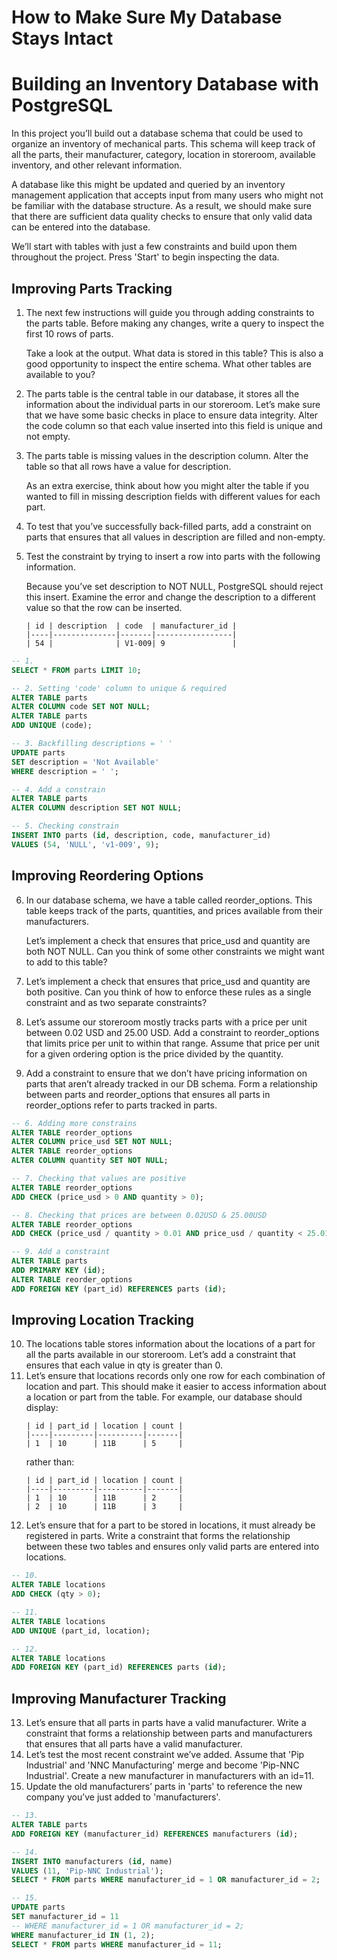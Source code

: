 # How to Make Sure My Database Stays Intact
# Building an Inventory Database with PostgreSQL

In this project you’ll build out a database schema that could be used to organize an inventory of mechanical parts. This schema will keep track of all the parts, their manufacturer, category, location in storeroom, available inventory, and other relevant information.

A database like this might be updated and queried by an inventory management application that accepts input from many users who might not be familiar with the database structure. As a result, we should make sure that there are sufficient data quality checks to ensure that only valid data can be entered into the database.

We’ll start with tables with just a few constraints and build upon them throughout the project. Press 'Start' to begin inspecting the data.

## Improving Parts Tracking
1. The next few instructions will guide you through adding constraints to the parts table. Before making any changes, write a query to inspect the first 10 rows of parts.

    Take a look at the output. What data is stored in this table? This is also a good opportunity to inspect the entire schema. What other tables are available to you?
2. The parts table is the central table in our database, it stores all the information about the individual parts in our storeroom. Let’s make sure that we have some basic checks in place to ensure data integrity. Alter the code column so that each value inserted into this field is unique and not empty.
3. The parts table is missing values in the description column. Alter the table so that all rows have a value for description.

    As an extra exercise, think about how you might alter the table if you wanted to fill in missing description fields with different values for each part.
4. To test that you’ve successfully back-filled parts, add a constraint on parts that ensures that all values in description are filled and non-empty.
5. Test the constraint by trying to insert a row into parts with the following information.

    Because you’ve set description to NOT NULL, PostgreSQL should reject this insert. Examine the error and change the description to a different value so that the row can be inserted.
    ```
    | id | description  | code  | manufacturer_id |
    |----|--------------|-------|-----------------|
    | 54 |              | V1-009| 9               |
    ```

```SQL
-- 1.
SELECT * FROM parts LIMIT 10;

-- 2. Setting 'code' column to unique & required
ALTER TABLE parts
ALTER COLUMN code SET NOT NULL;
ALTER TABLE parts
ADD UNIQUE (code);

-- 3. Backfilling descriptions = ' '
UPDATE parts
SET description = 'Not Available'
WHERE description = ' ';

-- 4. Add a constrain
ALTER TABLE parts
ALTER COLUMN description SET NOT NULL;

-- 5. Checking constrain
INSERT INTO parts (id, description, code, manufacturer_id)
VALUES (54, 'NULL', 'v1-009', 9);
```

## Improving Reordering Options
6. In our database schema, we have a table called reorder_options. This table keeps track of the parts, quantities, and prices available from their manufacturers.

    Let’s implement a check that ensures that price_usd and quantity are both NOT NULL. Can you think of some other constraints we might want to add to this table?
7. Let’s implement a check that ensures that price_usd and quantity are both positive. Can you think of how to enforce these rules as a single constraint and as two separate constraints?
8. Let’s assume our storeroom mostly tracks parts with a price per unit between 0.02 USD and 25.00 USD. Add a constraint to reorder_options that limits price per unit to within that range. Assume that price per unit for a given ordering option is the price divided by the quantity.
9. Add a constraint to ensure that we don’t have pricing information on parts that aren’t already tracked in our DB schema. Form a relationship between parts and reorder_options that ensures all parts in reorder_options refer to parts tracked in parts.
```SQL
-- 6. Adding more constrains
ALTER TABLE reorder_options
ALTER COLUMN price_usd SET NOT NULL;
ALTER TABLE reorder_options
ALTER COLUMN quantity SET NOT NULL;

-- 7. Checking that values are positive
ALTER TABLE reorder_options
ADD CHECK (price_usd > 0 AND quantity > 0);

-- 8. Checking that prices are between 0.02USD & 25.00USD
ALTER TABLE reorder_options
ADD CHECK (price_usd / quantity > 0.01 AND price_usd / quantity < 25.01);

-- 9. Add a constraint
ALTER TABLE parts
ADD PRIMARY KEY (id);
ALTER TABLE reorder_options
ADD FOREIGN KEY (part_id) REFERENCES parts (id);
```

## Improving Location Tracking
10. The locations table stores information about the locations of a part for all the parts available in our storeroom. Let’s add a constraint that ensures that each value in qty is greater than 0.
11. Let’s ensure that locations records only one row for each combination of location and part. This should make it easier to access information about a location or part from the table. For example, our database should display:
    ```
    | id | part_id | location | count |
    |----|---------|----------|-------|
    | 1  | 10      | 11B      | 5     |
    ```
    rather than:
    ```
    | id | part_id | location | count |
    |----|---------|----------|-------|
    | 1  | 10      | 11B      | 2     |
    | 2  | 10      | 11B      | 3     |
    ```
12. Let’s ensure that for a part to be stored in locations, it must already be registered in parts. Write a constraint that forms the relationship between these two tables and ensures only valid parts are entered into locations.
```SQL
-- 10.
ALTER TABLE locations
ADD CHECK (qty > 0);

-- 11.
ALTER TABLE locations
ADD UNIQUE (part_id, location);

-- 12.
ALTER TABLE locations
ADD FOREIGN KEY (part_id) REFERENCES parts (id);
```

## Improving Manufacturer Tracking

13. Let’s ensure that all parts in parts have a valid manufacturer. Write a constraint that forms a relationship between parts and manufacturers that ensures that all parts have a valid manufacturer.
14. Let’s test the most recent constraint we’ve added. Assume that 'Pip Industrial' and 'NNC Manufacturing' merge and become 'Pip-NNC Industrial'. Create a new manufacturer in manufacturers with an id=11.
15. Update the old manufacturers’ parts in 'parts' to reference the new company you’ve just added to 'manufacturers'.
```SQL
-- 13.
ALTER TABLE parts
ADD FOREIGN KEY (manufacturer_id) REFERENCES manufacturers (id);

-- 14.
INSERT INTO manufacturers (id, name)
VALUES (11, 'Pip-NNC Industrial');
SELECT * FROM parts WHERE manufacturer_id = 1 OR manufacturer_id = 2;

-- 15.
UPDATE parts
SET manufacturer_id = 11
-- WHERE manufacturer_id = 1 OR manufacturer_id = 2;
WHERE manufacturer_id IN (1, 2);
SELECT * FROM parts WHERE manufacturer_id = 11;
```

